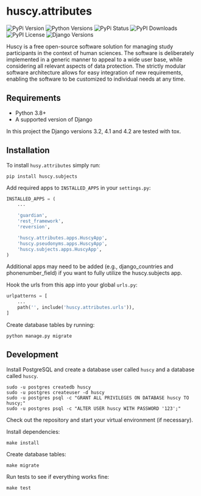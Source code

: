 huscy.attributes
======

![PyPi Version](https://img.shields.io/pypi/v/huscy-attributes.svg)
![Python Versions](https://img.shields.io/pypi/pyversions/huscy-attributes.svg)
![PyPi Status](https://img.shields.io/pypi/status/huscy-attributes)
![PyPI Downloads](https://img.shields.io/pypi/dm/huscy-attributes)
![PyPI License](https://img.shields.io/pypi/l/huscy-attributes?color=yellow)
![Django Versions](https://img.shields.io/pypi/djversions/huscy-attributes)



Huscy is a free open-source software solution for managing study participants in the context of human sciences.
The software is deliberately implemented in a generic manner to appeal to a wide user base, while considering all relevant aspects of data protection.
The strictly modular software architecture allows for easy integration of new requirements, enabling the software to be customized to individual needs at any time.



Requirements
------

- Python 3.8+
- A supported version of Django

In this project the Django versions 3.2, 4.1 and 4.2 are tested with tox.



Installation
------

To install `husy.attributes` simply run:

    pip install huscy.subjects

Add required apps to `INSTALLED_APPS` in your `settings.py`:

```python
INSTALLED_APPS = (
	...

    'guardian',
    'rest_framework',
    'reversion',

    'huscy.attributes.apps.HuscyApp',
    'huscy.pseudonyms.apps.HuscyApp',
    'huscy.subjects.apps.HuscyApp',
)
```

Additional apps may need to be added (e.g., django_countries and phonenumber_field) if you want to fully utilize the huscy.subjects app.

Hook the urls from this app into your global `urls.py`:

```python
urlpatterns = [
	...
	path('', include('huscy.attributes.urls')),
]
```

Create database tables by running:

    python manage.py migrate



Development
------

Install PostgreSQL and create a database user called `huscy` and a database called `huscy`.

    sudo -u postgres createdb huscy
    sudo -u postgres createuser -d huscy
    sudo -u postgres psql -c "GRANT ALL PRIVILEGES ON DATABASE huscy TO huscy;"
    sudo -u postgres psql -c "ALTER USER huscy WITH PASSWORD '123';"

Check out the repository and start your virtual environment (if necessary).

Install dependencies:

    make install

Create database tables:

    make migrate

Run tests to see if everything works fine:

    make test
